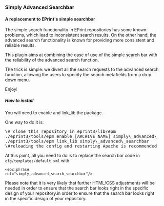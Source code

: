### Simply Advanced Searchbar

#### A replacement to EPrint's simple searchbar


The simple search functionality in EPrint repositories has some known problems, which lead to inconsistent search results. On the other hand, the advanced search functionality is known for providing more consistent and reliable results.

This plugin aims at combining the ease of use of the simple search bar with the reliability of the advanced search function. 

The trick is simple: we divert all the search requests to the advanced search function, allowing the users to specify the search metafields from a drop down menu.

  
Enjoy!


##### How to install

You will need to enable and link\_lib the package.

One way to do it is:
<pre>
\# clone this repository in eprint3/lib/epm
./eprint3/tools/epm enable [ARCHIVE NAME] simply\_advanced\_searchbar
./eprint3/tools/epm link_lib simply\_advanced\_searchbar
\#reloading the config and restarting Apache is recommended
</pre>


At this point, all you need to do is to replace the search bar code in <code>cfg/templates/default.xml</code> with 

<code><epc:phrase ref="simply_advanced_search_searchbar"/></code>

Please note that it is very likely that further HTML/CSS adjustments will be needed in order to ensure that the search bar looks right in the specific design of your repository.in order to ensure that the search bar looks right in the specific design of your repository.  
